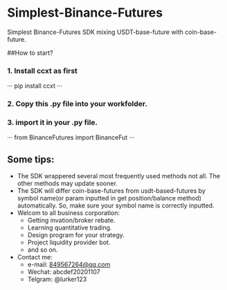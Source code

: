 # Simplest-Binance-Futures
Simplest Binance-Futures SDK mixing USDT-base-future with coin-base-future.

##How to start?
### 1. Install ccxt as first
 ··· 
 pip install ccxt 
 ···
### 2. Copy this .py file into your workfolder.

### 3. import it in your .py file.
  ···
  from BinanceFutures import BinanceFut
  ···


## Some tips:
- The SDK wrappered several most frequently used methods not all. The other methods may update sooner.
- The SDK will differ coin-base-futures from usdt-based-futures by symbol name(or param inputted in get position/balance method) automatically. So, make sure your symbol name is correctly inputted.
- Welcom to all business corporation: 
  - Getting invation/broker rebate. 
  - Learning quantitative trading. 
  - Design program for your strategy. 
  - Project liquidity provider bot.
  - and so on.
- Contact me: 
  - e-mail: 849567264@qq.com
  - Wechat: abcdef20201107
  - Telgram: @lurker123
